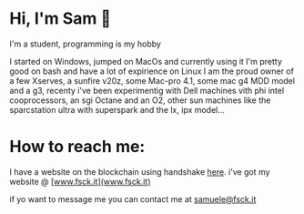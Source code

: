 # Hi, I'm Sam 🖖

I'm a student, programming is my hobby

I started on Windows, jumped on MacOs and currently using it
I'm pretty good on bash and have a lot of expirience on Linux 
I am the proud owner of a few Xserves, a sunfire v20z, some Mac-pro 4.1, some mac g4 MDD model and a g3, recenty i've been experimentig with Dell machines vith phi intel cooprocessors, an sgi Octane and an O2, other sun machines like the sparcstation ultra with superspark and the lx, ipx model...

# How to reach me:

I have a website on the blockchain using handshake [here](samuele.ioni-pfvc.hns.to).
i've got my website @ [www.fsck.it](www.fsck.it)

if yo want to message me you can contact me at [samuele@fsck.it](milto:samuele@fsck.it)